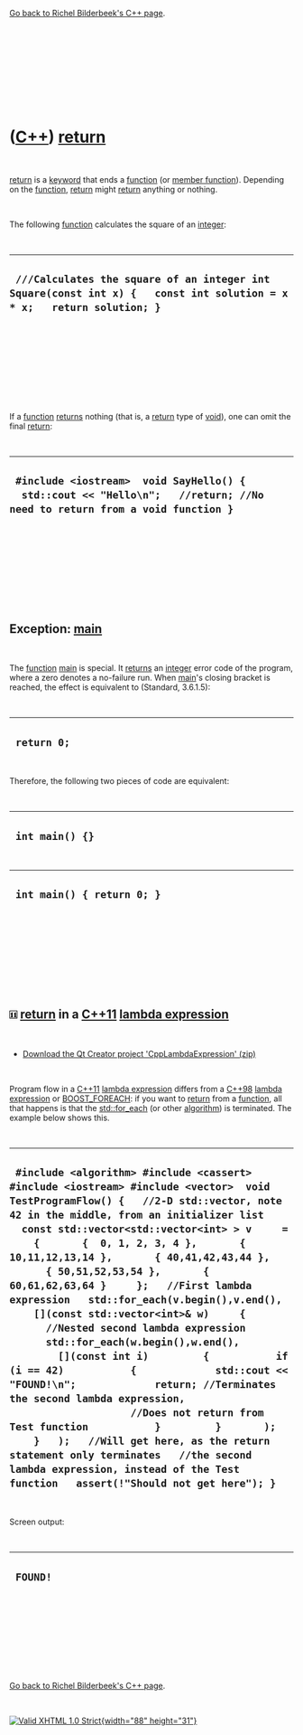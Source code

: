 

[Go back to Richel Bilderbeek's C++ page](Cpp.htm).

 

 

 

 

 

([C++](Cpp.htm)) [return](CppReturn.htm)
========================================

 

[return](CppReturn.htm) is a [keyword](CppKeyword.htm) that ends a
[function](CppFunction.htm) (or [member
function](CppMemberFunction.htm)). Depending on the
[function](CppFunction.htm), [return](CppReturn.htm) might
[return](CppReturn.htm) anything or nothing.

 

The following [function](CppFunction.htm) calculates the square of an
[integer](CppInt.htm):

 

  ------------------------------------------------------------------------------------------------------------------------
  ` ///Calculates the square of an integer int Square(const int x) {   const int solution = x * x;   return solution; }`
  ------------------------------------------------------------------------------------------------------------------------

 

 

 

 

 

If a [function](CppFunction.htm) [returns](CppReturn.htm) nothing (that
is, a [return](CppReturn.htm) type of [void](CppVoid.htm)), one can omit
the final [return](CppReturn.htm):

 

  ----------------------------------------------------------------------------------------------------------------------------
  ` #include <iostream>  void SayHello() {   std::cout << "Hello\n";   //return; //No need to return from a void function }`
  ----------------------------------------------------------------------------------------------------------------------------

 

 

 

 

 

Exception: [main](CppMain.htm)
------------------------------

 

The [function](CppFunction.htm) [main](CppMain.htm) is special. It
[returns](CppReturn.htm) an [integer](CppInt.htm) error code of the
program, where a zero denotes a no-failure run. When
[main](CppMain.htm)'s closing bracket is reached, the effect is
equivalent to (Standard, 3.6.1.5):

 

  --------------
  ` return 0;`
  --------------

 

Therefore, the following two pieces of code are equivalent:

 

  ------------------
  ` int main() {}`
  ------------------

 

  -----------------------------
  ` int main() { return 0; }`
  -----------------------------

 

 

 

 

 

![C++11](PicCpp11.png) [return](CppReturn.htm) in a [C++11](Cpp11.htm) [lambda expression](CppLambdaExpression.htm)
-------------------------------------------------------------------------------------------------------------------

 

-   [Download the Qt Creator project
    'CppLambdaExpression' (zip)](CppLambdaExpression.zip)

 

Program flow in a [C++11](Cpp11.htm) [lambda
expression](CppLambdaExpression.htm) differs from a [C++98](Cpp98.htm)
[lambda expression](CppLambdaExpression.htm) or
[BOOST\_FOREACH](CppBOOST_FOREACH.htm): if you want to
[return](CppReturn.htm) from a [function](CppFunction.htm), all that
happens is that the [std::for\_each](CppFor_each.htm) (or other
[algorithm](CppAlgorithm.htm)) is terminated. The example below shows
this.

 

  --------------------------------------------------------------------------------------------------------------------------------------------------------------------------------------------------------------------------------------------------------------------------------------------------------------------------------------------------------------------------------------------------------------------------------------------------------------------------------------------------------------------------------------------------------------------------------------------------------------------------------------------------------------------------------------------------------------------------------------------------------------------------------------------------------------------------------------------------------------------------------------------------------------------------------------------------------------------------------------------------------------
  ` #include <algorithm> #include <cassert> #include <iostream> #include <vector>  void TestProgramFlow() {   //2-D std::vector, note 42 in the middle, from an initializer list   const std::vector<std::vector<int> > v     =     {       {  0, 1, 2, 3, 4 },       { 10,11,12,13,14 },       { 40,41,42,43,44 },       { 50,51,52,53,54 },       { 60,61,62,63,64 }     };   //First lambda expression   std::for_each(v.begin(),v.end(),     [](const std::vector<int>& w)     {       //Nested second lambda expression       std::for_each(w.begin(),w.end(),         [](const int i)         {           if (i == 42)           {             std::cout << "FOUND!\n";             return; //Terminates the second lambda expression,                     //Does not return from Test function           }         }       );     }   );   //Will get here, as the return statement only terminates   //the second lambda expression, instead of the Test function   assert(!"Should not get here"); }`
  --------------------------------------------------------------------------------------------------------------------------------------------------------------------------------------------------------------------------------------------------------------------------------------------------------------------------------------------------------------------------------------------------------------------------------------------------------------------------------------------------------------------------------------------------------------------------------------------------------------------------------------------------------------------------------------------------------------------------------------------------------------------------------------------------------------------------------------------------------------------------------------------------------------------------------------------------------------------------------------------------------------

 

Screen output:

 

  -----------
  ` FOUND!`
  -----------

 

 

 

 

 

[Go back to Richel Bilderbeek's C++ page](Cpp.htm).



 

[![Valid XHTML 1.0 Strict](valid-xhtml10.png){width="88"
height="31"}](http://validator.w3.org/check?uri=referer)
